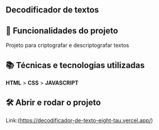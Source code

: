 ## Decodificador de textos


## 🔨 Funcionalidades do projeto

Projeto para criptografar e descriptografar textos


## 📚 Técnicas e tecnologias utilizadas

**HTML** > **CSS** > **JAVASCRIPT** 


## 🛠️ Abrir e rodar o projeto

Link:(https://decodificador-de-texto-eight-tau.vercel.app/)

